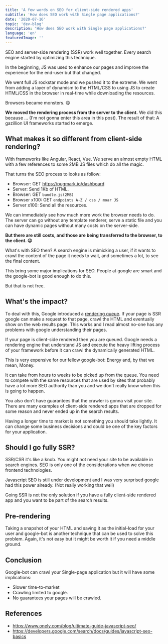```yaml
---
title: 'A few words on SEO for client-side rendered apps'
subtitle: 'How does SEO work with Single page applications?'
date: '2020-07-16'
topic: 'dev-blog'
description: 'How does SEO work with Single page applications?'
language: 'en'
featuredImage: ''
---
```


SEO and server-side rendering (SSR) work well together. Every search engine started by optimizing this technique.

In the beginning, JS was used to enhance our pages and improve the experience for the end-user but that changed.

We went full JS rockstar mode and we pushed it to the extreme. We went from adding a layer of dynamism to the HTML/CSS to using JS to create HTML/CSS in the browser in real-time while downloading the resources.

Browsers became monsters. 😋

**We moved the rendering process from the server to the client.** We did this because ... (I'm not gonna enter this area in this post). The result of that: A gazillion UI frameworks started to emerge.

## What makes it so different from client-side rendering?

With frameworks like Angular, React, Vue. We serve an almost empty HTML with a few references to some 2MB JS files which do all the magic.

That turns the SEO process to looks as follow:

- Browser: GET https://pugmark.io/dashboard
- Server: Send 1Kb of HTML.
- Browser: GET `bundle.js(2MB)`
- Browser x100: GET `endpoints A-Z / css / moar JS`
- Server x100: Send all the resources.

We can immediately see how much more work the browser needs to do. The server can go without any template renderer, serve a static file and you can have dynamic pages without many costs on the server-side.

**But there are still costs, and those are being transferred to the browser, to the client. 😉**

What's with SEO then? A search engine is mimicking a user, if it wants to crawl the content of the page it needs to wait, and sometimes a lot, to see the final content.

This bring some major implications for SEO. People at google are smart and the google-bot is good enough to do this.

But that is not free.

## What's the impact?

To deal with this, Google introduced a [rendering queue](https://developers.google.com/search/docs/guides/javascript-seo-basics). If your page is SSR google can make a request to that page, crawl the HTML and eventually show on the web results page. This works and I read almost no-one has any problems with google understanding their pages.

If your page is client-side rendered then you are queued. Google needs a rendering engine that understand JS and execute the heavy lifting process of your framework before it can crawl the dynamically generated HTML.

This is very expensive for our fellow google-bot: Energy and, by that we mean, Money.

It can take from hours to weeks to be picked up from the queue. You need to compete with the same resources that are used by sites that probably have a lot more SEO authority than you and we don't really know when this is going to happen.

You also don't have guarantees that the crawler is gonna visit your site. There are many examples of client-side rendered apps that are dropped for some reason and never ended up in the search results.

Having a longer time to market is not something you should take lightly. It can change some business decisions and could be one of the key factors for your application.

## Should I go fully SSR?

SSR/CSR it's like a knob. You might not need your site to be available in search engines. SEO is only one of the considerations when we choose frontend technologies.

Javascript SEO is still under development and I was very surprised google had this power already. (Not really working that well)

Going SSR is not the only solution if you have a fully client-side rendered app and you want to be part of the search results.

## Pre-rendering

Taking a snapshot of your HTML and saving it as the initial-load for your user and google-bot is another technique that can be used to solve this problem. Again, it's not easy but it might be worth it if you need a middle ground.

## Conclusion

Google-bot can crawl your Single-page application but it will have some implications:

- Slower time-to-market
- Crawling limited to google.
- No guarantees your pages will be crawled.

## References

- https://www.onely.com/blog/ultimate-guide-javascript-seo/
- https://developers.google.com/search/docs/guides/javascript-seo-basics
